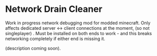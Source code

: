 # Network Drain Cleaner

Work in progress network debugging mod for modded minecraft. Only affects dedicated server <-> client connections at the moment, (so not singleplayer) . Must be installed on both ends to work - and this breaks networking completely if either end is missing it.

(description coming soon).

